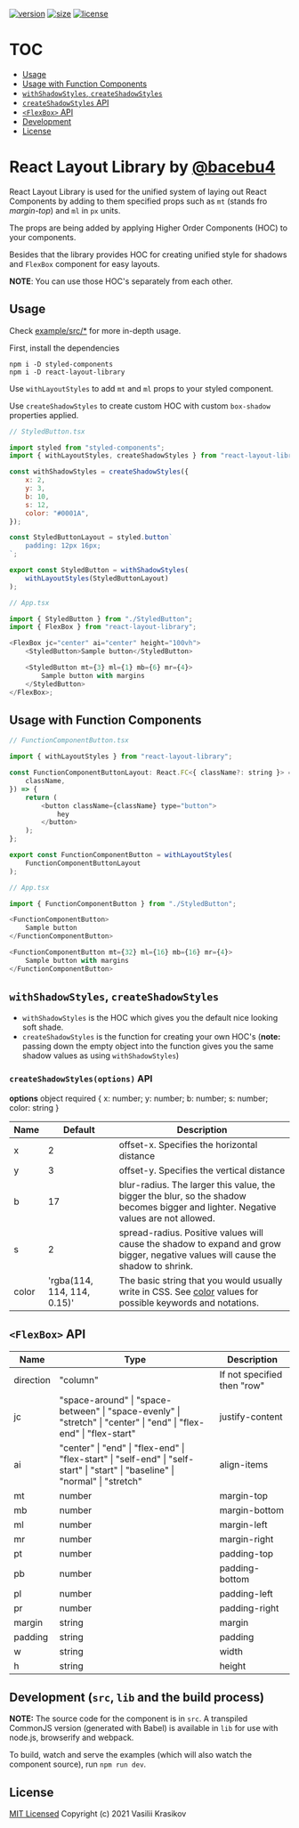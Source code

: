 [![version](https://img.shields.io/npm/v/react-layout-library.svg?style=flat-square)](https://www.npmjs.com/package/react-layout-library)
[![size](https://img.shields.io/badge/self%20size-2.82%20kB-green)](https://bundlephobia.com/result?p=react-layout-library@1.0.1)
[![license](https://img.shields.io/github/license/mashape/apistatus.svg?style=flat-square)](http://opensource.org/licenses/MIT)

# TOC

- [Usage](#usage)
- [Usage with Function Components](#usage-with-function-components)
- [`withShadowStyles`, `createShadowStyles`](#withshadowstyles-createshadowstyles)
- [`createShadowStyles` API](<#createshadowstyles(options)-api>)
- [`<FlexBox>` API](#<flexbox>-api)
- [Development](<#development-(src,-lib-and-the-build-process)>)
- [License](#license)

# React Layout Library by [@bacebu4](https://www.instagram.com/ui.bace/)

React Layout Library is used for the unified system of laying out React Components by adding to them specified props such as `mt` (stands fro _margin-top_) and `ml` in `px` units.

The props are being added by applying Higher Order Components (HOC) to your components.

Besides that the library provides HOC for creating unified style for shadows and `FlexBox` component for easy layouts.

**NOTE**: You can use those HOC's separately from each other.

## Usage

Check [example/src/\*](/example/src) for more in-depth usage.

First, install the dependencies

```shell
npm i -D styled-components
npm i -D react-layout-library
```

Use `withLayoutStyles` to add `mt` and `ml` props to your styled component.

Use `createShadowStyles` to create custom HOC with custom `box-shadow` properties applied.

```js
// StyledButton.tsx

import styled from "styled-components";
import { withLayoutStyles, createShadowStyles } from "react-layout-library";

const withShadowStyles = createShadowStyles({
	x: 2,
	y: 3,
	b: 10,
	s: 12,
	color: "#0001A",
});

const StyledButtonLayout = styled.button`
	padding: 12px 16px;
`;

export const StyledButton = withShadowStyles(
	withLayoutStyles(StyledButtonLayout)
);
```

```js
// App.tsx

import { StyledButton } from "./StyledButton";
import { FlexBox } from "react-layout-library";

<FlexBox jc="center" ai="center" height="100vh">
	<StyledButton>Sample button</StyledButton>

	<StyledButton mt={3} ml={1} mb={6} mr={4}>
		Sample button with margins
	</StyledButton>
</FlexBox>;
```

## Usage with Function Components

```js
// FunctionComponentButton.tsx

import { withLayoutStyles } from "react-layout-library";

const FunctionComponentButtonLayout: React.FC<{ className?: string }> = ({
	className,
}) => {
	return (
		<button className={className} type="button">
			hey
		</button>
	);
};

export const FunctionComponentButton = withLayoutStyles(
	FunctionComponentButtonLayout
);
```

```js
// App.tsx

import { FunctionComponentButton } from "./StyledButton";

<FunctionComponentButton>
	Sample button
</FunctionComponentButton>

<FunctionComponentButton mt={32} ml={16} mb={16} mr={4}>
	Sample button with margins
</FunctionComponentButton>
```

## `withShadowStyles`, `createShadowStyles`

- `withShadowStyles` is the HOC which gives you the default nice looking soft shade.
- `createShadowStyles` is the function for creating your own HOC's (**note:** passing down the empty object into the function gives you the same shadow values as using `withShadowStyles`)

### `createShadowStyles(options)` API

**options** object required
{
x: number;
y: number;
b: number;
s: number;
color: string
}

| Name  | Default                     | Description                                                                                                                                                                 |
| ----- | --------------------------- | --------------------------------------------------------------------------------------------------------------------------------------------------------------------------- |
| x     | 2                           | offset-x. Specifies the horizontal distance                                                                                                                                 |
| y     | 3                           | offset-y. Specifies the vertical distance                                                                                                                                   |
| b     | 17                          | blur-radius. The larger this value, the bigger the blur, so the shadow becomes bigger and lighter. Negative values are not allowed.                                         |
| s     | 2                           | spread-radius. Positive values will cause the shadow to expand and grow bigger, negative values will cause the shadow to shrink.                                            |
| color | 'rgba(114, 114, 114, 0.15)' | The basic string that you would usually write in CSS. See [color](https://developer.mozilla.org/en-US/docs/Web/CSS/color_value) values for possible keywords and notations. |

## `<FlexBox>` API

| Name      | Type                                                                                                                            | Description                 |
| --------- | ------------------------------------------------------------------------------------------------------------------------------- | --------------------------- |
| direction | "column"                                                                                                                        | If not specified then "row" |
| jc        | "space-around" \| "space-between" \| "space-evenly" \| "stretch" \| "center" \| "end" \| "flex-end" \| "flex-start"             | justify-content             |
| ai        | "center" \| "end" \| "flex-end" \| "flex-start" \| "self-end" \| "self-start" \| "start" \| "baseline" \| "normal" \| "stretch" | align-items                 |
| mt        | number                                                                                                                          | margin-top                  |
| mb        | number                                                                                                                          | margin-bottom               |
| ml        | number                                                                                                                          | margin-left                 |
| mr        | number                                                                                                                          | margin-right                |
| pt        | number                                                                                                                          | padding-top                 |
| pb        | number                                                                                                                          | padding-bottom              |
| pl        | number                                                                                                                          | padding-left                |
| pr        | number                                                                                                                          | padding-right               |
| margin    | string                                                                                                                          | margin                      |
| padding   | string                                                                                                                          | padding                     |
| w         | string                                                                                                                          | width                       |
| h         | string                                                                                                                          | height                      |

## Development (`src`, `lib` and the build process)

**NOTE:** The source code for the component is in `src`. A transpiled CommonJS version (generated with Babel) is available in `lib` for use with node.js, browserify and webpack.

To build, watch and serve the examples (which will also watch the component source), run `npm run dev`.

## License

[MIT Licensed](/LICENSE.md)
Copyright (c) 2021 Vasilii Krasikov
